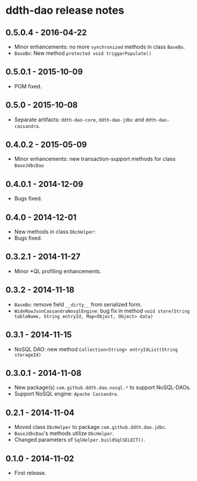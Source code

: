 ddth-dao release notes
======================

0.5.0.4 - 2016-04-22
--------------------

- Minor enhancements: no more `synchronized` methods in class `BaseBo`.
- `BaseBo`: New method `protected void triggerPopulate()`


0.5.0.1 - 2015-10-09
--------------------

- POM fixed.


0.5.0 - 2015-10-08
------------------

- Separate artifacts: `ddth-dao-core`, `ddth-dao-jdbc` and `ddth-dao-cassandra`.


0.4.0.2 - 2015-05-09
--------------------

- Minor enhancements: new transaction-support methods for class `BaseJdbcDao`


0.4.0.1 - 2014-12-09
--------------------

- Bugs fixed.


0.4.0 - 2014-12-01
------------------

- New methods in class `DbcHelper`:
- Bugs fixed.


0.3.2.1 - 2014-11-27
--------------------

- Minor *QL profiling enhancements.


0.3.2 - 2014-11-18
------------------

- `BaseBo`: remove field `__dirty__` from serialized form.
- `WideRowJsonCassandraNosqlEngine`: bug fix in method `void store(String tableName, String entryId, Map<Object, Object> data)`


0.3.1 - 2014-11-15
------------------

- NoSQL DAO: new method `Collection<String> entryIdList(String storageId)`


0.3.0.1 - 2014-11-08
--------------------

- New package(s) `com.github.ddth.dao.nosql.*` to support NoSQL-DAOs.
- Support NoSQL engine: `Apache Cassandra`.


0.2.1 - 2014-11-04
------------------

- Moved class `DbcHelper` to package `com.github.ddth.dao.jdbc`.
- `BaseJdbcDao`'s methods utilize `DbcHelper`.
- Changed parameters of `SqlHelper.buildSqlSELECT()`.


0.1.0 - 2014-11-02
------------------

- First release.
